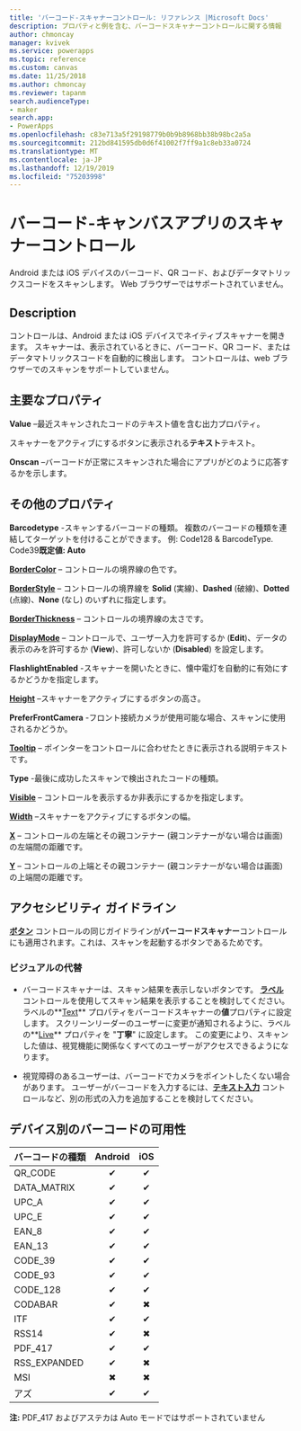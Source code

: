 ```yaml
---
title: 'バーコード-スキャナーコントロール: リファレンス |Microsoft Docs'
description: プロパティと例を含む、バーコードスキャナーコントロールに関する情報
author: chmoncay
manager: kvivek
ms.service: powerapps
ms.topic: reference
ms.custom: canvas
ms.date: 11/25/2018
ms.author: chmoncay
ms.reviewer: tapanm
search.audienceType:
- maker
search.app:
- PowerApps
ms.openlocfilehash: c83e713a5f29198779b0b9b8968bb38b98bc2a5a
ms.sourcegitcommit: 212bd841595db0d6f41002f7ff9a1c8eb33a0724
ms.translationtype: MT
ms.contentlocale: ja-JP
ms.lasthandoff: 12/19/2019
ms.locfileid: "75203998"
---
```

# <a name="barcode-scanner-control-for-canvas-apps"></a>バーコード-キャンバスアプリのスキャナーコントロール

Android または iOS デバイスのバーコード、QR コード、およびデータマトリックスコードをスキャンします。 Web ブラウザーではサポートされていません。

## <a name="description"></a>Description

コントロールは、Android または iOS デバイスでネイティブスキャナーを開きます。 スキャナーは、表示されているときに、バーコード、QR コード、またはデータマトリックスコードを自動的に検出します。 コントロールは、web ブラウザーでのスキャンをサポートしていません。

## <a name="key-properties"></a>主要なプロパティ

**Value** –最近スキャンされたコードのテキスト値を含む出力プロパティ。

スキャナーをアクティブにするボタンに表示される**テキスト**テキスト。

**Onscan** –バーコードが正常にスキャンされた場合にアプリがどのように応答するかを示します。

## <a name="additional-properties"></a>その他のプロパティ

**Barcodetype** -スキャンするバーコードの種類。 複数のバーコードの種類を連結してターゲットを付けることができます。 例: Code128 & BarcodeType. Code39**既定値: Auto**

**[BorderColor](properties-color-border.md)** – コントロールの境界線の色です。

**[BorderStyle](properties-color-border.md)** – コントロールの境界線を **Solid** (実線)、**Dashed** (破線)、**Dotted** (点線)、**None** (なし) のいずれに指定します。

**[BorderThickness](properties-color-border.md)** – コントロールの境界線の太さです。

**[DisplayMode](properties-core.md)** – コントロールで、ユーザー入力を許可するか (**Edit**)、データの表示のみを許可するか (**View**)、許可しないか (**Disabled**) を設定します。

**FlashlightEnabled** -スキャナーを開いたときに、懐中電灯を自動的に有効にするかどうかを指定します。

**[Height](properties-size-location.md)** –スキャナーをアクティブにするボタンの高さ。

**PreferFrontCamera** -フロント接続カメラが使用可能な場合、スキャンに使用されるかどうか。

**[Tooltip](properties-core.md)** – ポインターをコントロールに合わせたときに表示される説明テキストです。

**Type** -最後に成功したスキャンで検出されたコードの種類。

**[Visible](properties-core.md)** – コントロールを表示するか非表示にするかを指定します。

**[Width](properties-size-location.md)** –スキャナーをアクティブにするボタンの幅。

**[X](properties-size-location.md)** – コントロールの左端とその親コンテナー (親コンテナーがない場合は画面) の左端間の距離です。

**[Y](properties-size-location.md)** – コントロールの上端とその親コンテナー (親コンテナーがない場合は画面) の上端間の距離です。

## <a name="accessibility-guidelines"></a>アクセシビリティ ガイドライン
**[ボタン](control-button.md)** コントロールの同じガイドラインが**バーコードスキャナー**コントロールにも適用されます。これは、スキャンを起動するボタンであるためです。

### <a name="visual-alternatives"></a>ビジュアルの代替
* バーコードスキャナーは、スキャン結果を表示しないボタンです。 **[ラベル](control-text-box.md)** コントロールを使用してスキャン結果を表示することを検討してください。 ラベルの**[Text](properties-core.md)** プロパティをバーコードスキャナーの**値**プロパティに設定します。 スクリーンリーダーのユーザーに変更が通知されるように、ラベルの**[Live](properties-accessibility.md)** プロパティを "**丁寧**" に設定します。 この変更により、スキャンした値は、視覚機能に関係なくすべてのユーザーがアクセスできるようになります。

* 視覚障碍のあるユーザーは、バーコードでカメラをポイントしたくない場合があります。 ユーザーがバーコードを入力するには、**[テキスト入力](control-text-input.md)** コントロールなど、別の形式の入力を追加することを検討してください。

## <a name="barcode-availability-by-device"></a>デバイス別のバーコードの可用性

| バーコードの種類 | Android | iOS |
|--------------|:-------:|:---:|
|QR_CODE|✔|✔|
|DATA_MATRIX|✔|✔|
|UPC_A|✔|✔|
|UPC_E|✔|✔|
|EAN_8|✔|✔|
|EAN_13|✔|✔|
|CODE_39|✔|✔|
|CODE_93|✔|✔|
|CODE_128|✔|✔|
|CODABAR|✔|✖|
|ITF|✔|✔|
|RSS14|✔|✖|
|PDF_417|✔|✔|
|RSS_EXPANDED|✔|✖|
|MSI|✖|✖|
|アズ|✔|✔|

**注:** PDF_417 およびアステカは Auto モードではサポートされていません
